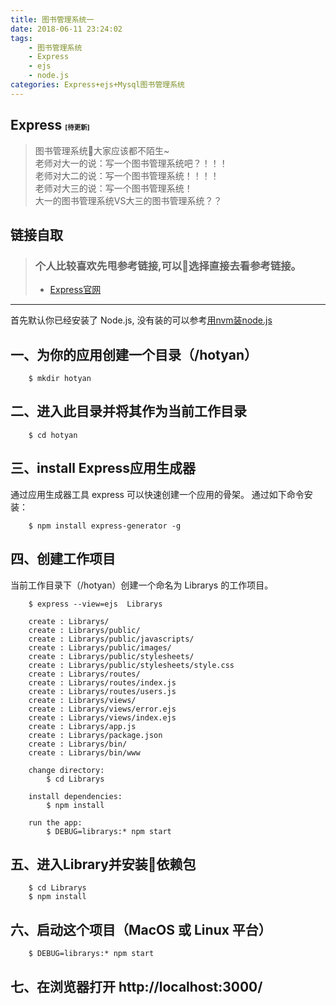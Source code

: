 ```yaml
---
title: 图书管理系统一
date: 2018-06-11 23:24:02
tags: 
    - 图书管理系统
    - Express
    - ejs
    - node.js
categories: Express+ejs+Mysql图书管理系统
---
```

## Express <span style="font-size:.5em">[待更新]</span>
> 图书管理系统大家应该都不陌生~  
老师对大一的说：写一个图书管理系统吧？！！！  
老师对大二的说：写一个图书管理系统！！！！  
老师对大三的说：写一个图书管理系统！  
大一的图书管理系统VS大三的图书管理系统？？

  
  
<!--more-->
## 链接自取
>### 个人比较喜欢先甩参考链接,可以选择直接去看参考链接。  
>- [Express官网](http://www.expressjs.com.cn/)  

-------------
首先默认你已经安装了 Node.js, 
没有装的可以参考[用nvm装node.js](https://hotyan.github.io/2018/05/30/%E7%94%A8nvm%E8%A3%85node-js/)    

## 一、为你的应用创建一个目录（/hotyan）
        $ mkdir hotyan

## 二、进入此目录并将其作为当前工作目录
        $ cd hotyan

## 三、install Express应用生成器
通过应用生成器工具 express 可以快速创建一个应用的骨架。
通过如下命令安装：  

        $ npm install express-generator -g

## 四、创建工作项目
当前工作目录下（/hotyan）创建一个命名为 Librarys 的工作项目。

        $ express --view=ejs  Librarys

        create : Librarys/
        create : Librarys/public/
        create : Librarys/public/javascripts/
        create : Librarys/public/images/
        create : Librarys/public/stylesheets/
        create : Librarys/public/stylesheets/style.css
        create : Librarys/routes/
        create : Librarys/routes/index.js
        create : Librarys/routes/users.js
        create : Librarys/views/
        create : Librarys/views/error.ejs
        create : Librarys/views/index.ejs
        create : Librarys/app.js
        create : Librarys/package.json
        create : Librarys/bin/
        create : Librarys/bin/www

        change directory:
            $ cd Librarys

        install dependencies:
            $ npm install

        run the app:
            $ DEBUG=librarys:* npm start


## 五、进入Library并安装依赖包
        $ cd Librarys
        $ npm install


## 六、启动这个项目（MacOS 或 Linux 平台）

        $ DEBUG=librarys:* npm start

## 七、在浏览器打开 http://localhost:3000/
